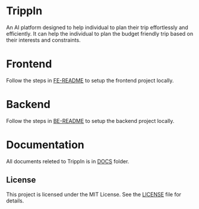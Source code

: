 # TrippIn

An AI platform designed to help individual to plan their trip effortlessly and efficiently. It can help the individual to plan the budget friendly trip based on their interests and constraints.

# Frontend

Follow the steps in [FE-README](./docs/feRepoDocs/FE-README.md) to setup the frontend project locally.

# Backend

Follow the steps in [BE-README](./docs/beRepoDocs/BE-README.md) to setup the backend project locally.

# Documentation

All documents releted to TrippIn is in [DOCS](./docs/DOCS-README.md) folder.

## License

This project is licensed under the MIT License. See the [LICENSE](./LICENSE) file for details.

